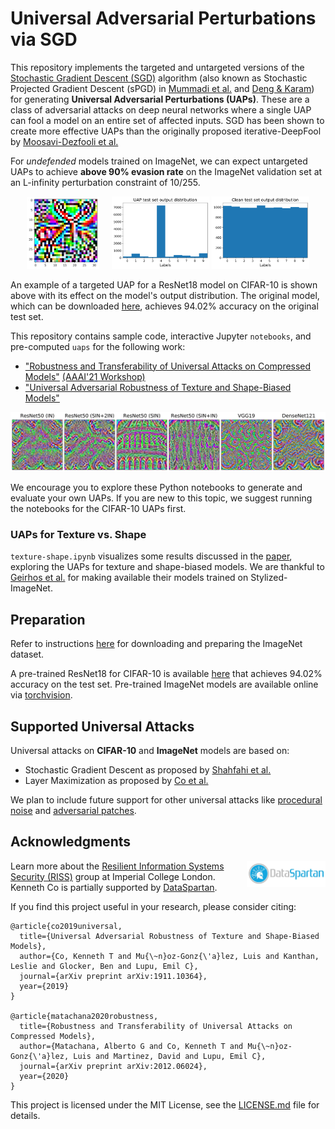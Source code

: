 # Universal Adversarial Perturbations via SGD

This repository implements the targeted and untargeted versions of the [Stochastic Gradient Descent (SGD)](https://ojs.aaai.org//index.php/AAAI/article/view/6017) algorithm (also known as Stochastic Projected Gradient Descent (sPGD) in  [Mummadi et al.](https://openaccess.thecvf.com/content_ICCV_2019/papers/Mummadi_Defending_Against_Universal_Perturbations_With_Shared_Adversarial_Training_ICCV_2019_paper.pdf) and [Deng & Karam](https://ieeexplore.ieee.org/document/9191288)) for generating **Universal Adversarial Perturbations (UAPs)**. These are a class of adversarial attacks on deep neural networks where a single UAP can fool a model on an entire set of affected inputs. SGD has been shown to create more effective UAPs than the originally proposed iterative-DeepFool by [Moosavi-Dezfooli et al.](https://openaccess.thecvf.com/content_cvpr_2017/papers/Moosavi-Dezfooli_Universal_Adversarial_Perturbations_CVPR_2017_paper.pdf)

For *undefended* models trained on ImageNet, we can expect untargeted UAPs to achieve **above 90% evasion rate** on the ImageNet validation set at an L-infinity perturbation constraint of 10/255.

<p align=center width="100%">
<img src="docs/uap_example.png" width="23%">
&nbsp;&nbsp;&nbsp;
<img src="docs/distribution_uap.png" width="31%">
<img src="docs/distribution_clean.png" width="31%">
</p>

An example of a targeted UAP for a ResNet18 model on CIFAR-10 is shown above with its effect on the model's output distribution. The original model, which can be downloaded [here](https://drive.google.com/file/d/1lyFy1hXWC-kv8dM5qMS3_frQtyS-F7xv/view?usp=sharing), achieves 94.02% accuracy on the original test set.

This repository contains sample code, interactive Jupyter `notebooks`, and pre-computed `uaps` for the following work:

* ["Robustness and Transferability of Universal Attacks on Compressed Models"](https://arxiv.org/abs/2012.06024) [(AAAI'21 Workshop)](http://federated-learning.org/rseml2021/)
* ["Universal Adversarial Robustness of Texture and Shape-Biased Models"](https://arxiv.org/abs/1911.10364)

![slider](docs/uaps_all.png)

We encourage you to explore these Python notebooks to generate and evaluate your own UAPs. If you are new to this topic, we suggest running the notebooks for the CIFAR-10 UAPs first.

### UAPs for Texture vs. Shape
`texture-shape.ipynb` visualizes some results discussed in the [paper](https://arxiv.org/abs/1911.10364), exploring the UAPs for texture and shape-biased models. We are thankful to [Geirhos et al.](https://github.com/rgeirhos/texture-vs-shape) for making available their models trained on Stylized-ImageNet.


## Preparation
Refer to instructions [here](https://github.com/pytorch/examples/tree/master/imagenet) for downloading and preparing the ImageNet dataset. 

A pre-trained ResNet18 for CIFAR-10 is available [here](https://drive.google.com/file/d/1lyFy1hXWC-kv8dM5qMS3_frQtyS-F7xv/view?usp=sharing) that achieves 94.02% accuracy on the test set. Pre-trained ImageNet models are available online via [torchvision](https://pytorch.org/docs/stable/torchvision/models.html).


## Supported Universal Attacks
Universal attacks on **CIFAR-10** and **ImageNet** models are based on:

* Stochastic Gradient Descent as proposed by [Shahfahi et al.](https://ojs.aaai.org//index.php/AAAI/article/view/6017)
* Layer Maximization as proposed by [Co et al.](https://arxiv.org/abs/1911.10364)

We plan to include future support for other universal attacks like [procedural noise](https://dl.acm.org/doi/10.1145/3319535.3345660) and [adversarial patches](https://arxiv.org/abs/1712.09665).


## Acknowledgments
<img src="docs/dataspartan.jpeg" align="right" width="25%">

Learn more about the [Resilient Information Systems Security (RISS)](http://rissgroup.org/) group at Imperial College London. Kenneth Co is partially supported by [DataSpartan](http://dataspartan.co.uk/).

If you find this project useful in your research, please consider citing:

```
@article{co2019universal,
  title={Universal Adversarial Robustness of Texture and Shape-Biased Models},
  author={Co, Kenneth T and Mu{\~n}oz-Gonz{\'a}lez, Luis and Kanthan, Leslie and Glocker, Ben and Lupu, Emil C},
  journal={arXiv preprint arXiv:1911.10364},
  year={2019}
}

@article{matachana2020robustness,
  title={Robustness and Transferability of Universal Attacks on Compressed Models},
  author={Matachana, Alberto G and Co, Kenneth T and Mu{\~n}oz-Gonz{\'a}lez, Luis and Martinez, David and Lupu, Emil C},
  journal={arXiv preprint arXiv:2012.06024},
  year={2020}
}
```
This project is licensed under the MIT License, see the [LICENSE.md](LICENSE.md) file for details.
